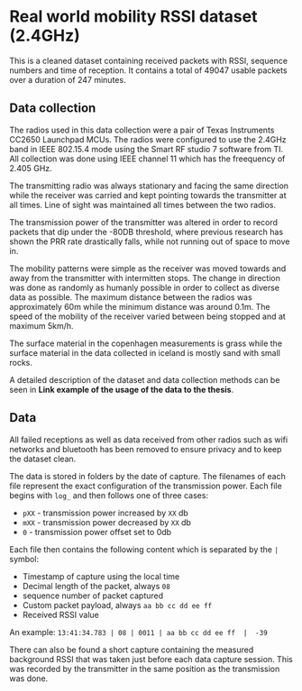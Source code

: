 # Real world mobility RSSI dataset (2.4GHz)
This is a cleaned dataset containing received packets with RSSI, sequence numbers and time of reception. It contains a total of 49047 usable packets over a duration of 247 minutes.

## Data collection
The radios used in this data collection were a pair of Texas Instruments CC2650 Launchpad MCUs. The radios were configured to use the 2.4GHz band in IEEE 802.15.4 mode using the Smart RF studio 7 software from TI. All collection was done using IEEE channel 11 which has the freequency of 2.405 GHz.

The transmitting radio was always stationary and facing the same direction while the receiver was carried and kept pointing towards the transmitter at all times. Line of sight was maintained all times between the two radios.

The transmission power of the transmitter was altered in order to record packets that dip under the -80DB threshold, where previous research has shown the PRR rate drastically falls, while not running out of space to move in.

The mobility patterns were simple as the receiver was moved towards and away from the transmitter with intermitten stops. The change in direction was done as randomly as humanly possible in order to collect as diverse data as possible. The maximum distance between the radios was approximately 60m while the minimum distance was around 0.1m. The speed of the mobility of the receiver varied between being stopped and at maximum 5km/h. 

The surface material in the copenhagen measurements is grass while the surface material in the data collected in iceland is mostly sand with small rocks.

A detailed description of the dataset and data collection methods can be seen in **Link example of the usage of the data to the thesis**.

## Data
All failed receptions as well as data received from other radios such as wifi networks and bluetooth has been removed to ensure privacy and to keep the dataset clean.

The data is stored in folders by the date of capture. The filenames of each file represent the exact configuration of the transmission power. Each file begins with `log_` and then follows one of three cases:

* `pXX` - transmission power increased by `XX` db
* `mXX` - transmission power decreased by `XX` db
* `0` - transmission power offset set to 0db

Each file then contains the following content which is separated by the ` | ` symbol:

* Timestamp of capture using the local time
* Decimal length of the packet, always `08`
* sequence number of packet captured
* Custom packet payload, always `aa bb cc dd ee ff`
* Received RSSI value

An example: `13:41:34.783 | 08 | 0011 | aa bb cc dd ee ff  |  -39`

There can also be found a short capture containing the measured background RSSI that was taken just before each data capture session. This was recorded by the transmitter in the same position as the transmission was done.

